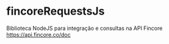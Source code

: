 # fincoreRequestsJs
Biblioteca NodeJS para integração e consultas na API Fincore https://api.fincore.co/doc
